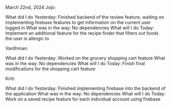 March 22nd, 2024
Jojo:

What did I do Yesterday: Finished backend of the review feature, waiting on implementing firebase features to get information on the current user logged in
What was in the way: No dependencies
What will I do Today: Implement an additional feature for the recipe finder that filters out foods the user is allergic to

Vardhman:

What did I do Yesterday: Worked on the grocery shopping cart feature
What was in the way: No dependencies
What will I do Today: Finish final modifications for the shopping cart feature

Kirti:

What did I do Yesterday: Finished implementing firebase into the backend of the application
What was in the way: No dependencies
What will I do Today: Work on a saved recipe feature for each individual account using firebase
